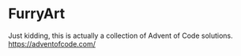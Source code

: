 # FurryArt
Just kidding, this is actually a collection of Advent of Code solutions.<br/>
https://adventofcode.com/

